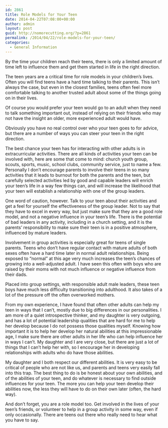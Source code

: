 ```yaml
---
id: 2861
title: Role Models for Your Teen
date: 2014-04-22T07:08:00+00:00
author: admin
layout: post
guid: http://nomorecutting.org/?p=2861
permalink: /2014/04/22/role-models-for-your-teen/
categories:
  - General Information
---
```

By the time your children reach their teens, there is only a limited amount of time left to influence them and get them started in life in the right direction.

The teen years are a critical time for role models in your children&#8217;s lives. Often you will find teens have a hard time talking to their parents. This isn&#8217;t always the case, but even in the closest families, teens often feel more comfortable talking to another trusted adult about some of the things going on in their lives.

Of course you would prefer your teen would go to an adult when they need to talk something important out, instead of relying on their friends who may not have the insight an older, more experienced adult would have.

Obviously you have no real control over who your teen goes to for advice, but there are a number of ways you can steer your teen in the right direction.

The best chance your teen has for interacting with other adults is in extracurricular activities. There are all kinds of activities your teen can be involved with, here are some that come to mind: church youth group, scouts, sports, music, school clubs, community service, just to name a few. Personally I don&#8217;t encourage parents to involve their teens in so many activities that it leads to burnout for both the parents and the teen, but carefully selected activities led by good and capable leaders will enrich your teen&#8217;s life in a way few things can, and will increase the likelihood that your teen will establish a relationship with one of the group leaders.

One word of caution, however. Talk to your teen about their activities and get a feel for yourself the effectiveness of the group leader. Not to say that they have to excel in every way, but just make sure that they are a good role model, and not a negative influence in your teen&#8217;s life. There is the potential of bad leaders in any activity, including in a church setting, and it is the parents&#8217; responsibility to make sure their teen is in a positive atmosphere, influenced by mature leaders.

Involvement in group activities is especially great for teens of single parents. Teens who don&#8217;t have regular contact with mature adults of both sexes often have a hard time later in normal adult relationships. Being exposed to &#8220;normal&#8221; at this age very much increases the teen&#8217;s chances of growing into a well-adjusted adult. I have seen this often with boys who are raised by their moms with not much influence or negative influence from their dads.

Placed into group settings, with responsible adult male leaders, these teen boys have much less difficulty transitioning into adulthood. It also takes of a lot of the pressure off the often overworked mothers.

From my own experience, I have found that often other adults can help my teen in ways that I can&#8217;t, mostly due to big differences in our personalities. I am more of a quiet introspective thinker, and my daughter is very outgoing, and has a lot of potential leadership qualities that are hard for me to help her develop because I do not possess those qualities myself. Knowing how important it is to help her develop her natural abilities at this impressionable age, I make sure there are other adults in her life who can help influence her in ways I can&#8217;t. My daughter and I are very close, but there are just a lot of things that I can&#8217;t help her with, so I encourage her in developing relationships with adults who do have those abilities.

My daughter and I both respect our different abilities. It is very easy to be critical of people who are not like us, and parents and teens very easily fall into this trap. The best thing to do is be honest about your own abilities, and of the abilities of your teen, and do whatever is necessary to find outside influences for your teen. The more you can help your teen develop their abilities now, the less they will have to do on their own later (often, the hard way).

And don&#8217;t forget, you are a role model too. Get involved in the lives of your teen&#8217;s friends, or volunteer to help in a group activity in some way, even if only occasionally. There are teens out there who really need to hear what you have to say.